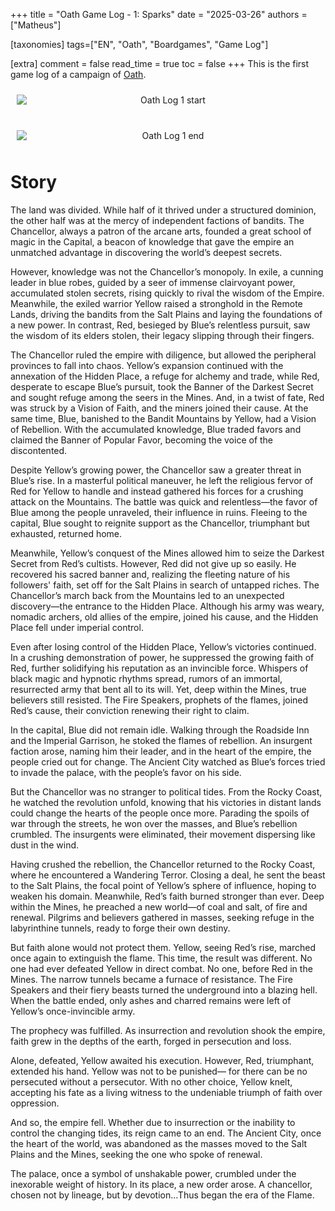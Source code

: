 +++
title = "Oath Game Log - 1: Sparks"
date = "2025-03-26"
authors = ["Matheus"]

[taxonomies]
tags=["EN", "Oath", "Boardgames", "Game Log"]


[extra]
comment = false
read_time = true
toc = false
+++
This is the first game log of a campaign of [Oath](https://boardgamegeek.com/boardgame/291572/oath).
<div style="text-align: center; display: flex; justify-content: center; gap: 20px; flex-wrap: wrap;">
    <img src="https://cf.geekdo-images.com/HwP2lq33Mw5pgMyPZdXhcA__imagepage/img/xlN6iB9GfiNPgZRXk910BACmccc=/fit-in/900x600/filters:no_upscale():strip_icc()/pic8791828.jpg" alt="Oath Log 1 start" style="max-width: 100%; height: auto; flex: 1 1 45%; margin: 10px;" />
    <img src="https://cf.geekdo-images.com/VCMh08WtpUeylVnHGmP5UA__imagepage/img/Wut72ZvafbOHkIdKGFwkxobH37g=/fit-in/900x600/filters:no_upscale():strip_icc()/pic8791835.jpg" alt="Oath Log 1 end" style="max-width: 100%; height: auto; flex: 1 1 45%; margin: 10px;" />
</div>



# Story

The land was divided. While half of it thrived under a structured dominion, the other half was at the mercy of independent factions of bandits. The Chancellor, always a patron of the arcane arts, founded a great school of magic in the Capital, a beacon of knowledge that gave the empire an unmatched advantage in discovering the world’s deepest secrets.

However, knowledge was not the Chancellor’s monopoly. In exile, a cunning leader in blue robes, guided by a seer of immense clairvoyant power, accumulated stolen secrets, rising quickly to rival the wisdom of the Empire. Meanwhile, the exiled warrior Yellow raised a stronghold in the Remote Lands, driving the bandits from the Salt Plains and laying the foundations of a new power. In contrast, Red, besieged by Blue’s relentless pursuit, saw the wisdom of its elders stolen, their legacy slipping through their fingers.

The Chancellor ruled the empire with diligence, but allowed the peripheral provinces to fall into chaos. Yellow’s expansion continued with the annexation of the Hidden Place, a refuge for alchemy and trade, while Red, desperate to escape Blue’s pursuit, took the Banner of the Darkest Secret and sought refuge among the seers in the Mines. And, in a twist of fate, Red was struck by a Vision of Faith, and the miners joined their cause. At the same time, Blue, banished to the Bandit Mountains by Yellow, had a Vision of Rebellion. With the accumulated knowledge, Blue traded favors and claimed the Banner of Popular Favor, becoming the voice of the discontented.

Despite Yellow’s growing power, the Chancellor saw a greater threat in Blue’s rise. In a masterful political maneuver, he left the religious fervor of Red for Yellow to handle and instead gathered his forces for a crushing attack on the Mountains. The battle was quick and relentless—the favor of Blue among the people unraveled, their influence in ruins. Fleeing to the capital, Blue sought to reignite support as the Chancellor, triumphant but exhausted, returned home.

Meanwhile, Yellow’s conquest of the Mines allowed him to seize the Darkest Secret from Red’s cultists. However, Red did not give up so easily. He recovered his sacred banner and, realizing the fleeting nature of his followers' faith, set off for the Salt Plains in search of untapped riches. The Chancellor’s march back from the Mountains led to an unexpected discovery—the entrance to the Hidden Place. Although his army was weary, nomadic archers, old allies of the empire, joined his cause, and the Hidden Place fell under imperial control.

Even after losing control of the Hidden Place, Yellow’s victories continued. In a crushing demonstration of power, he suppressed the growing faith of Red, further solidifying his reputation as an invincible force. Whispers of black magic and hypnotic rhythms spread, rumors of an immortal, resurrected army that bent all to its will. Yet, deep within the Mines, true believers still resisted. The Fire Speakers, prophets of the flames, joined Red’s cause, their conviction renewing their right to claim.

In the capital, Blue did not remain idle. Walking through the Roadside Inn and the Imperial Garrison, he stoked the flames of rebellion. An insurgent faction arose, naming him their leader, and in the heart of the empire, the people cried out for change. The Ancient City watched as Blue’s forces tried to invade the palace, with the people’s favor on his side.

But the Chancellor was no stranger to political tides. From the Rocky Coast, he watched the revolution unfold, knowing that his victories in distant lands could change the hearts of the people once more. Parading the spoils of war through the streets, he won over the masses, and Blue’s rebellion crumbled. The insurgents were eliminated, their movement dispersing like dust in the wind.

Having crushed the rebellion, the Chancellor returned to the Rocky Coast, where he encountered a Wandering Terror. Closing a deal, he sent the beast to the Salt Plains, the focal point of Yellow’s sphere of influence, hoping to weaken his domain. Meanwhile, Red’s faith burned stronger than ever. Deep within the Mines, he preached a new world—of coal and salt, of fire and renewal. Pilgrims and believers gathered in masses, seeking refuge in the labyrinthine tunnels, ready to forge their own destiny.

But faith alone would not protect them. Yellow, seeing Red’s rise, marched once again to extinguish the flame. This time, the result was different. No one had ever defeated Yellow in direct combat. No one, before Red in the Mines. The narrow tunnels became a furnace of resistance. The Fire Speakers and their fiery beasts turned the underground into a blazing hell. When the battle ended, only ashes and charred remains were left of Yellow’s once-invincible army.

The prophecy was fulfilled. As insurrection and revolution shook the empire, faith grew in the depths of the earth, forged in persecution and loss.

Alone, defeated, Yellow awaited his execution. However, Red, triumphant, extended his hand. Yellow was not to be punished— for there can be no persecuted without a persecutor. With no other choice, Yellow knelt, accepting his fate as a living witness to the undeniable triumph of faith over oppression.

And so, the empire fell. Whether due to insurrection or the inability to control the changing tides, its reign came to an end. The Ancient City, once the heart of the world, was abandoned as the masses moved to the Salt Plains and the Mines, seeking the one who spoke of renewal.

The palace, once a symbol of unshakable power, crumbled under the inexorable weight of history. In its place, a new order arose. A chancellor, chosen not by lineage, but by devotion...Thus began the era of the Flame.